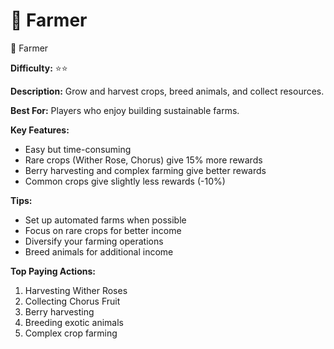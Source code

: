 # 🌾 Farmer

🌾 Farmer

**Difficulty:** ⭐⭐

**Description:** Grow and harvest crops, breed animals, and collect resources.

**Best For:** Players who enjoy building sustainable farms.

**Key Features:**

* Easy but time-consuming
* Rare crops (Wither Rose, Chorus) give 15% more rewards
* Berry harvesting and complex farming give better rewards
* Common crops give slightly less rewards (-10%)

**Tips:**

* Set up automated farms when possible
* Focus on rare crops for better income
* Diversify your farming operations
* Breed animals for additional income

**Top Paying Actions:**

1. Harvesting Wither Roses
2. Collecting Chorus Fruit
3. Berry harvesting
4. Breeding exotic animals
5. Complex crop farming
